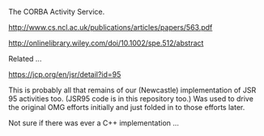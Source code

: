 The CORBA Activity Service.

http://www.cs.ncl.ac.uk/publications/articles/papers/563.pdf

http://onlinelibrary.wiley.com/doi/10.1002/spe.512/abstract

Related ...

https://jcp.org/en/jsr/detail?id=95

This is probably all that remains of our (Newcastle) implementation of JSR 95 activities too. (JSR95 code is in this repository too.) Was used to drive the original OMG efforts initially and just folded in to those efforts later.

Not sure if there was ever a C++ implementation ...
